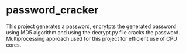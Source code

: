 # password_cracker
This project generates a password, encrytpts the generated password using MD5 algorithm and using the decrypt.py file cracks the password. Multiprocessing approach used for this project for efficient use of CPU cores.
